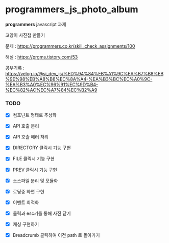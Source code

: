# programmers_js_photo_album

**programmers** javascript 과제

고양이 사진첩 만들기

문제 : https://programmers.co.kr/skill_check_assignments/100

해설 : https://prgms.tistory.com/53

공부기록 : https://velog.io/@sj_dev_js/%ED%94%84%EB%A1%9C%EA%B7%B8%EB%9E%98%EB%A8%B8%EC%8A%A4-%EA%B3%BC%EC%A0%9C-%EA%B3%A0%EC%96%91%EC%9D%B4-%EC%82%AC%EC%A7%84%EC%B2%A9

### TODO

- [x] 컴포넌트 형태로 추상화

- [x] API 호출 분리

- [x] API 호출 에러 처리

- [x] DIRECTORY 클릭시 기능 구현

- [x] FILE 클릭시 기능 구현

- [x] PREV 클릭시 기능 구현

- [x] 소스파일 분리 및 모듈화

- [x] 로딩중 화면 구현

- [x] 이벤트 최적화

- [x] 클릭과 esc키를 통해 사진 닫기

- [x] 캐싱 구현하기

- [x] Breadcrumb 클릭하여 이전 path 로 돌아가기
